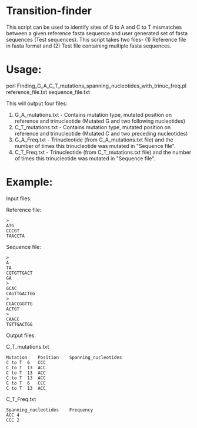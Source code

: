 # Transition-finder
This script can be used to identify sites of G to A and C to T mismatches between a given reference fasta sequence and user generated set of fasta sequences (Test sequences). This script takes two files- (1) Reference file in fasta format and (2) Test file containing multiple fasta sequences. 

# Usage:

perl Finding_G_A_C_T_mutations_spanning_nucleotides_with_trinuc_freq.pl reference_file.txt sequence_file.txt

This will output four files:
1. G_A_mutations.txt - Contains mutation type, mutated position on reference and trinucleotide (Mutated G and two following nucleotides)
2. C_T_mutations.txt - Contains mutation type, mutated position on reference and trinucleotide (Mutated C and two preceding nucleotides)
3. G_A_Freq.txt - Trinucleotide (from G_A_mutations.txt file) and the number of times this trinucleotide was mutated in "Sequence file". 
3. C_T_Freq.txt - Trinucleotide (from C_T_mutations.txt file) and the number of times this trinucleotide was mutated in "Sequence file". 

# Example:
Input files:

Reference file:
```
>
ATG
CCCGT
TAACCTA
```
Sequence file:
```
>
A
TA
CGTGTTGACT
GA
>
GCAC
CAGTTGACTGG
>
CGACCGGTTG
ACTGT
>
CAACC
TGTTGACTGG
```

Output files:

C_T_mutations.txt  
```
Mutation	Position	Spanning_nucleotides
C to T	6	CCC
C to T	13	ACC
C to T	13	ACC
C to T	13	ACC
C to T	6	CCC
C to T	13	ACC
```

C_T_Freq.txt
```
Spanning_nucleotides	Frequency
ACC	4
CCC	2
```
